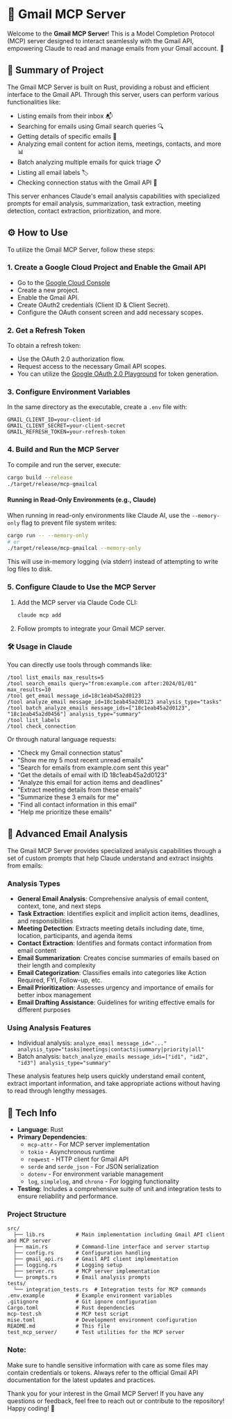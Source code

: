 # 📧 Gmail MCP Server

Welcome to the **Gmail MCP Server**! This is a Model Completion Protocol (MCP) server designed to interact seamlessly with the Gmail API, empowering Claude to read and manage emails from your Gmail account. 🚀

## 📜 Summary of Project

The Gmail MCP Server is built on Rust, providing a robust and efficient interface to the Gmail API. Through this server, users can perform various functionalities like:
- Listing emails from their inbox 📬
- Searching for emails using Gmail search queries 🔍
- Getting details of specific emails 📑
- Analyzing email content for action items, meetings, contacts, and more 📊
- Batch analyzing multiple emails for quick triage 📋
- Listing all email labels 🏷️
- Checking connection status with the Gmail API 📡

This server enhances Claude's email analysis capabilities with specialized prompts for email analysis, summarization, task extraction, meeting detection, contact extraction, prioritization, and more.

## ⚙️ How to Use

To utilize the Gmail MCP Server, follow these steps:

### 1. Create a Google Cloud Project and Enable the Gmail API
- Go to the [Google Cloud Console](https://console.cloud.google.com/)
- Create a new project.
- Enable the Gmail API.
- Create OAuth2 credentials (Client ID & Client Secret).
- Configure the OAuth consent screen and add necessary scopes.

### 2. Get a Refresh Token
To obtain a refresh token:
- Use the OAuth 2.0 authorization flow.
- Request access to the necessary Gmail API scopes.
- You can utilize the [Google OAuth 2.0 Playground](https://developers.google.com/oauthplayground/) for token generation.

### 3. Configure Environment Variables
In the same directory as the executable, create a `.env` file with:
```
GMAIL_CLIENT_ID=your-client-id
GMAIL_CLIENT_SECRET=your-client-secret
GMAIL_REFRESH_TOKEN=your-refresh-token
```

### 4. Build and Run the MCP Server
To compile and run the server, execute:
```bash
cargo build --release
./target/release/mcp-gmailcal
```

#### Running in Read-Only Environments (e.g., Claude)
When running in read-only environments like Claude AI, use the `--memory-only` flag to prevent file system writes:
```bash
cargo run -- --memory-only
# or
./target/release/mcp-gmailcal --memory-only
```

This will use in-memory logging (via stderr) instead of attempting to write log files to disk.

### 5. Configure Claude to Use the MCP Server
1. Add the MCP server via Claude Code CLI:
   ```bash
   claude mcp add
   ```
2. Follow prompts to integrate your Gmail MCP server.

### 🛠 Usage in Claude
You can directly use tools through commands like:
```
/tool list_emails max_results=5
/tool search_emails query="from:example.com after:2024/01/01" max_results=10
/tool get_email message_id=18c1eab45a2d0123
/tool analyze_email message_id=18c1eab45a2d0123 analysis_type="tasks"
/tool batch_analyze_emails message_ids=["18c1eab45a2d0123", "18c1eab45a2d0456"] analysis_type="summary"
/tool list_labels
/tool check_connection
```

Or through natural language requests:
- "Check my Gmail connection status"
- "Show me my 5 most recent unread emails"
- "Search for emails from example.com sent this year"
- "Get the details of email with ID 18c1eab45a2d0123"
- "Analyze this email for action items and deadlines"
- "Extract meeting details from these emails"
- "Summarize these 3 emails for me"
- "Find all contact information in this email"
- "Help me prioritize these emails"

## 📝 Advanced Email Analysis

The Gmail MCP Server provides specialized analysis capabilities through a set of custom prompts that help Claude understand and extract insights from emails:

### Analysis Types
- **General Email Analysis**: Comprehensive analysis of email content, context, tone, and next steps
- **Task Extraction**: Identifies explicit and implicit action items, deadlines, and responsibilities
- **Meeting Detection**: Extracts meeting details including date, time, location, participants, and agenda items
- **Contact Extraction**: Identifies and formats contact information from email content
- **Email Summarization**: Creates concise summaries of emails based on their length and complexity
- **Email Categorization**: Classifies emails into categories like Action Required, FYI, Follow-up, etc.
- **Email Prioritization**: Assesses urgency and importance of emails for better inbox management
- **Email Drafting Assistance**: Guidelines for writing effective emails for different purposes

### Using Analysis Features
- Individual analysis: `analyze_email message_id="..." analysis_type="tasks|meetings|contacts|summary|priority|all"`
- Batch analysis: `batch_analyze_emails message_ids=["id1", "id2", "id3"] analysis_type="summary"`

These analysis features help users quickly understand email content, extract important information, and take appropriate actions without having to read through lengthy messages.

## 🔧 Tech Info

- **Language**: Rust
- **Primary Dependencies**:
  - `mcp-attr` - For MCP server implementation
  - `tokio` - Asynchronous runtime
  - `reqwest` - HTTP client for Gmail API
  - `serde` and `serde_json` - For JSON serialization
  - `dotenv` - For environment variable management
  - `log`, `simplelog`, and `chrono` - For logging functionality
- **Testing**: Includes a comprehensive suite of unit and integration tests to ensure reliability and performance.

### Project Structure
```
src/
  ├── lib.rs          # Main implementation including Gmail API client and MCP server
  ├── main.rs         # Command-line interface and server startup
  ├── config.rs       # Configuration handling
  ├── gmail_api.rs    # Gmail API client implementation
  ├── logging.rs      # Logging setup
  ├── server.rs       # MCP server implementation
  └── prompts.rs      # Email analysis prompts
tests/
  └── integration_tests.rs  # Integration tests for MCP commands
.env.example          # Example environment variables
.gitignore            # Git ignore configuration
Cargo.toml            # Rust dependencies
mcp-test.sh           # MCP test script
mise.toml             # Development environment configuration
README.md             # This file
test_mcp_server/      # Test utilities for the MCP server
```

### Note:
Make sure to handle sensitive information with care as some files may contain credentials or tokens. Always refer to the official Gmail API documentation for the latest updates and practices.

Thank you for your interest in the Gmail MCP Server! If you have any questions or feedback, feel free to reach out or contribute to the repository! Happy coding! 🎉
